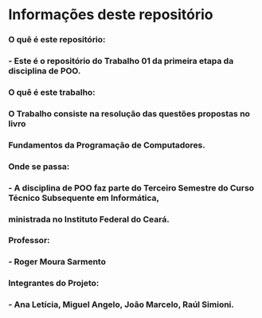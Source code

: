 # Informações deste repositório
### O quê é este repositório:
### - Este é o repositório do Trabalho 01 da primeira etapa da disciplina de POO.
### O quê é este trabalho:
### O Trabalho consiste na resolução das questões propostas no livro
### Fundamentos da Programação de Computadores.
### Onde se passa:
### - A disciplina de POO faz parte do Terceiro Semestre do Curso Técnico Subsequente em Informática,
###  ministrada no Instituto Federal do Ceará.
### Professor:
### - Roger Moura Sarmento
### Integrantes do Projeto:
### - Ana Letícia, Miguel Angelo, João Marcelo, Raúl Simioni.
